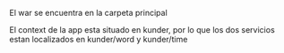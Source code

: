 El war se encuentra en la carpeta principal

El context de la app esta situado en kunder, por lo que los dos servicios estan localizados en kunder/word y kunder/time

